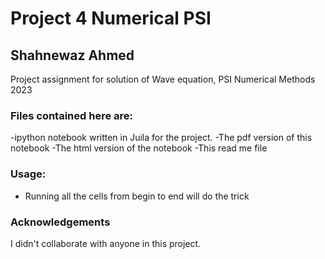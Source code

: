 # Project 4 Numerical PSI
## Shahnewaz Ahmed

Project assignment for solution of Wave equation, PSI Numerical Methods 2023

### Files contained here are:

-ipython notebook written in Juila for the project.
-The pdf version of this notebook
-The html version of the notebook
-This read me file

### Usage:
- Running all the cells from begin to end will do the trick

### Acknowledgements
I didn't collaborate with anyone in this project. 
